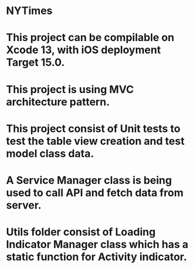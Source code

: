 # NYTimes
# This project can be compilable on Xcode 13, with iOS deployment Target 15.0.
# This project is using MVC architecture pattern.
# This project consist of Unit tests to test the table view creation and test model class data.
# A Service Manager class is being used to call API and fetch data from server.
# Utils folder consist of Loading Indicator Manager class which has a static function for Activity indicator.
